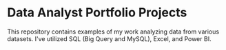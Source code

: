 # Data Analyst Portfolio Projects
This repository contains examples of my work analyzing data from various datasets. I've utilized SQL (Big Query and MySQL), Excel, and Power BI.
